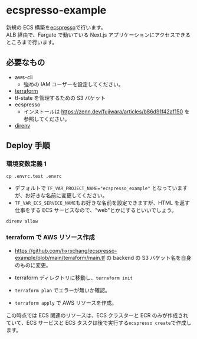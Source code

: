 # ecspresso-example

新規の ECS 構築を[ecspresso](https://github.com/kayac/ecspresso)で行います。  
ALB 経由で、Fargate で動いている Next.js アプリケーションにアクセスできるところまで行います。

## 必要なもの

- aws-cli
  - 強めの IAM ユーザーを設定してください。
- [terraform](https://www.terraform.io/)
- tf-state を管理するための S3 バケット
- ecspresso
  - インストールは https://zenn.dev/fujiwara/articles/b86d91f42af150 を参照してください。
- [direnv](https://github.com/direnv/direnv)

## Deploy 手順

### 環境変数定義 1

```
cp .envrc.test .envrc
```

- デフォルトで `TF_VAR_PROJECT_NAME="ecspresso_example"` となっていますが、お好きな名前に変更してください。
- `TF_VAR_ECS_SERVICE_NAME`もお好きな名前を設定できますが、HTML を返す仕事をする ECS サービスなので、"web"とかにするといいでしょう。

```
direnv allow
```

### terraform で AWS リソース作成

- https://github.com/hxrxchang/ecspresso-example/blob/main/terraform/main.tf の backend の S3 バケット名を自身のものに変更。

- terraform ディレクトリに移動し、`terraform init`
- `terraform plan` でエラーが無いか確認。
- `terraform apply` で AWS リソースを作成。

この時点では ECS 関連のリソースは、ECS クラスターと ECR のみが作成されていて、ECS サービスと ECS タスクは後で実行する`ecspresso create`で作成します。

###
